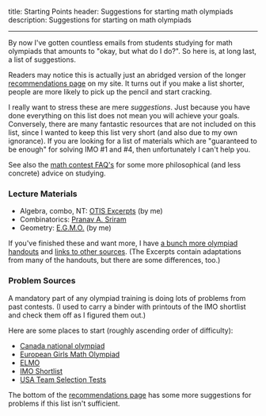 title: Starting Points
header: Suggestions for starting math olympiads
description: Suggestions for starting on math olympiads

---

By now I've gotten countless emails from students studying
for math olympiads that amounts to "okay, but what do I do?".
So here is, at long last, a list of suggestions.

Readers may notice this is actually just
an abridged version of the longer
[recommendations page](recommend.html) on my site.
It turns out if you make a list shorter,
people are more likely to pick up the pencil and start cracking.

I really want to stress these are mere *suggestions*.
Just because you have done everything on this list
does not mean you will achieve your goals.
Conversely, there are many fantastic resources that are not
included on this list, since I wanted to keep this list very short
(and also due to my own ignorance).
If you are looking for a list of materials which are
"guaranteed to be enough" for solving IMO #1 and #4,
then unfortunately I can't help you.

See also the [math contest FAQ's](FAQs/contest.html)
for some more philosophical (and less concrete) advice on studying.

### Lecture Materials

+ Algebra, combo, NT: [OTIS Excerpts](excerpts.html) (by me)
+ Combinatorics: [Pranav A. Sriram][pranav]
+ Geometry: [E.G.M.O.](geombook.html) (by me)

[pranav]: http://www.artofproblemsolving.com/community/c6h601134

If you've finished these and want more,
I have [a bunch more olympiad handouts](olympiad.html)
and [links to other sources](recommend.html).
(The Excerpts contain adaptations from many of the handouts,
but there are some differences, too.)

### Problem Sources

A mandatory part of any olympiad training is doing lots
of problems from past contests.
(I used to carry a binder with printouts
of the IMO shortlist and check them off as I figured them out.)

Here are some places to start
(roughly ascending order of difficulty):

+ [Canada national olympiad](https://cms.math.ca/Competitions/CMO/)
+ [European Girls Math Olympiad](https://www.egmo.org/egmos/)
+ [ELMO](elmo/problems.html)
+ [IMO Shortlist](http://imo-official.org/problems.aspx)
+ [USA Team Selection Tests](problems.html)

The bottom of the [recommendations page](recommend.html)
has some more suggestions for problems
if this list isn't sufficient.

